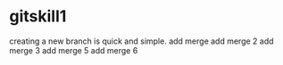 # gitskill1
creating a new branch is quick and simple.
add merge
add merge 2
add merge 3
add merge 5
add merge 6
